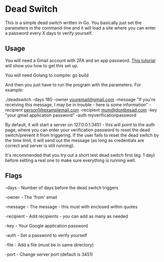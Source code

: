 # Dead Switch

This is a simple dead switch written in Go. You basically just set the parameters in the command-line and it will load a site where you can enter a password every X days to verify yourself.

## Usage

You will need a Gmail account with 2FA and an app password. [This tutorial](https://support.google.com/mail/answer/185833?hl=en) will show you how to get this set up.

You will need Golang to compile: go build

And then you just have to run the program with the parameters. For example:

./deadswitch -days 180 -owner youremail@gmail.com -message "If you're receiving this message, I may be in trouble - here is some information" -recipient person1@examplemail.com -recipient mum@dontbesad.com -key "your gmail application password" -auth myverificationpassword

By default, it will start a server on 127.0.0.1:3451 - this will point to the auth page, where you can enter your verification password to reset the dead switch/prevent it from triggering. If the user fails to reset the dead switch by the time limit, it will send out the message (as long as credentials are correct and server is still running).

It's recommended that you try out a short test dead switch first (eg. 1 day) before setting a real one to make sure everything is running well. 

## Flags
-days - Number of days before the dead switch triggers 

-owner - The 'from' email

-message - The message - this must with enclosed within quotes

-recipient - Add recipients - you can add as many as needed

-key - Your Google application password 

-auth - Set a password to verify yourself

-file - Add a file (must be in same directory)

-port - Change server port (default is 3451)